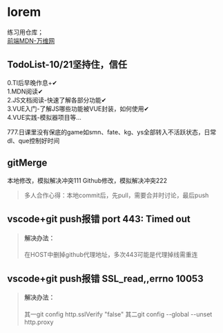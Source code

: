 # lorem
练习用仓库；   
[前端MDN-万维网](https://developer.mozilla.org/zh-CN/docs/Learn/Getting_started_with_the_web/How_the_Web_works)   

## TodoList-10/21坚持住，信任     
0.TI后早晚作息+✔       
1.MDN阅读✔      
2.JS文档阅读-快速了解各部分功能✔   
3.VUE入门-了解JS哪些功能被VUE封装，如何使用✔   
4.VUE实践-模拟器项目等...      
         
777.日课里没有保底的game如smn、fate、kg、ys全部转入不活跃状态，日常dl、que控制好时间   


## gitMerge
本地修改，模拟解决冲突111
Github修改，模拟解决冲突222
>多人合作心得：本地commit后，先pull，需要合并时讨论，最后push

## vscode+git push报错 port 443: Timed out
>#### 解决办法：
>在HOST中删掉github代理地址，多次443可能是代理掉线需重连

## vscode+git push报错 SSL_read,,errno 10053
>#### 解决办法：
>其一git config http.sslVerify "false"
>其二git config --global --unset http.proxy



##
##
##
